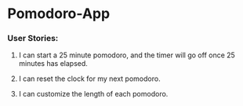 # Pomodoro-App
[]()

### User Stories:

1. I can start a 25 minute pomodoro, and the timer will go off once 25 minutes has elapsed.

2. I can reset the clock for my next pomodoro.

3. I can customize the length of each pomodoro.
